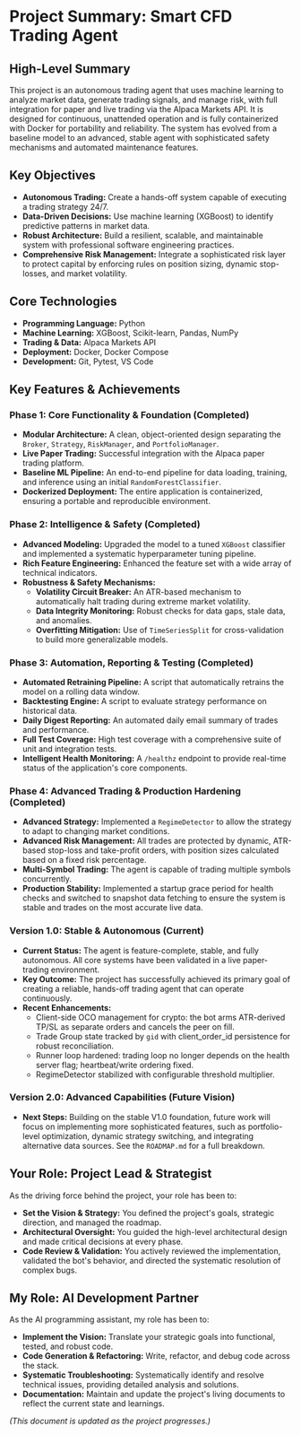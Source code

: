# Project Summary: Smart CFD Trading Agent

## High-Level Summary
This project is an autonomous trading agent that uses machine learning to analyze market data, generate trading signals, and manage risk, with full integration for paper and live trading via the Alpaca Markets API. It is designed for continuous, unattended operation and is fully containerized with Docker for portability and reliability. The system has evolved from a baseline model to an advanced, stable agent with sophisticated safety mechanisms and automated maintenance features.

## Key Objectives
*   **Autonomous Trading:** Create a hands-off system capable of executing a trading strategy 24/7.
*   **Data-Driven Decisions:** Use machine learning (XGBoost) to identify predictive patterns in market data.
*   **Robust Architecture:** Build a resilient, scalable, and maintainable system with professional software engineering practices.
*   **Comprehensive Risk Management:** Integrate a sophisticated risk layer to protect capital by enforcing rules on position sizing, dynamic stop-losses, and market volatility.

## Core Technologies
*   **Programming Language:** Python
*   **Machine Learning:** XGBoost, Scikit-learn, Pandas, NumPy
*   **Trading & Data:** Alpaca Markets API
*   **Deployment:** Docker, Docker Compose
*   **Development:** Git, Pytest, VS Code

## Key Features & Achievements

### Phase 1: Core Functionality & Foundation (Completed)
*   **Modular Architecture:** A clean, object-oriented design separating the `Broker`, `Strategy`, `RiskManager`, and `PortfolioManager`.
*   **Live Paper Trading:** Successful integration with the Alpaca paper trading platform.
*   **Baseline ML Pipeline:** An end-to-end pipeline for data loading, training, and inference using an initial `RandomForestClassifier`.
*   **Dockerized Deployment:** The entire application is containerized, ensuring a portable and reproducible environment.

### Phase 2: Intelligence & Safety (Completed)
*   **Advanced Modeling:** Upgraded the model to a tuned `XGBoost` classifier and implemented a systematic hyperparameter tuning pipeline.
*   **Rich Feature Engineering:** Enhanced the feature set with a wide array of technical indicators.
*   **Robustness & Safety Mechanisms:**
    -   **Volatility Circuit Breaker:** An ATR-based mechanism to automatically halt trading during extreme market volatility.
    -   **Data Integrity Monitoring:** Robust checks for data gaps, stale data, and anomalies.
    -   **Overfitting Mitigation:** Use of `TimeSeriesSplit` for cross-validation to build more generalizable models.

### Phase 3: Automation, Reporting & Testing (Completed)
*   **Automated Retraining Pipeline:** A script that automatically retrains the model on a rolling data window.
*   **Backtesting Engine:** A script to evaluate strategy performance on historical data.
*   **Daily Digest Reporting:** An automated daily email summary of trades and performance.
*   **Full Test Coverage:** High test coverage with a comprehensive suite of unit and integration tests.
*   **Intelligent Health Monitoring:** A `/healthz` endpoint to provide real-time status of the application's core components.

### Phase 4: Advanced Trading & Production Hardening (Completed)
*   **Advanced Strategy:** Implemented a `RegimeDetector` to allow the strategy to adapt to changing market conditions.
*   **Advanced Risk Management:** All trades are protected by dynamic, ATR-based stop-loss and take-profit orders, with position sizes calculated based on a fixed risk percentage.
*   **Multi-Symbol Trading:** The agent is capable of trading multiple symbols concurrently.
*   **Production Stability:** Implemented a startup grace period for health checks and switched to snapshot data fetching to ensure the system is stable and trades on the most accurate live data.

### Version 1.0: Stable & Autonomous (Current)
*   **Current Status:** The agent is feature-complete, stable, and fully autonomous. All core systems have been validated in a live paper-trading environment.
*   **Key Outcome:** The project has successfully achieved its primary goal of creating a reliable, hands-off trading agent that can operate continuously.
*   **Recent Enhancements:**
    -   Client-side OCO management for crypto: the bot arms ATR-derived TP/SL as separate orders and cancels the peer on fill.
    -   Trade Group state tracked by `gid` with client_order_id persistence for robust reconciliation.
    -   Runner loop hardened: trading loop no longer depends on the health server flag; heartbeat/write ordering fixed.
    -   RegimeDetector stabilized with configurable threshold multiplier.

### Version 2.0: Advanced Capabilities (Future Vision)
*   **Next Steps:** Building on the stable V1.0 foundation, future work will focus on implementing more sophisticated features, such as portfolio-level optimization, dynamic strategy switching, and integrating alternative data sources. See the `ROADMAP.md` for a full breakdown.

## Your Role: Project Lead & Strategist
As the driving force behind the project, your role has been to:
*   **Set the Vision & Strategy:** You defined the project's goals, strategic direction, and managed the roadmap.
*   **Architectural Oversight:** You guided the high-level architectural design and made critical decisions at every phase.
*   **Code Review & Validation:** You actively reviewed the implementation, validated the bot's behavior, and directed the systematic resolution of complex bugs.

## My Role: AI Development Partner
As the AI programming assistant, my role has been to:
*   **Implement the Vision:** Translate your strategic goals into functional, tested, and robust code.
*   **Code Generation & Refactoring:** Write, refactor, and debug code across the stack.
*   **Systematic Troubleshooting:** Systematically identify and resolve technical issues, providing detailed analysis and solutions.
*   **Documentation:** Maintain and update the project's living documents to reflect the current state and learnings.

*(This document is updated as the project progresses.)*
